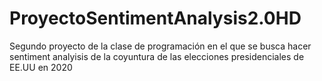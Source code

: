 # ProyectoSentimentAnalysis2.0HD
Segundo proyecto de la clase de programación en el que se busca hacer sentiment analyisis de la coyuntura de las elecciones presidenciales de EE.UU en 2020
